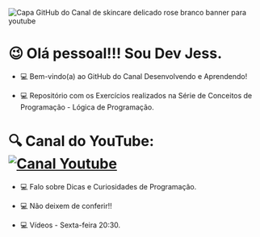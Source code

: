 
![Capa GitHub do Canal de skincare delicado rose branco banner para youtube](https://github.com/user-attachments/assets/9e3d9089-5559-4622-9131-77a819b8c366)


# 😉 Olá pessoal!!! Sou Dev Jess.


- 💻 Bem-vindo(a) ao GitHub do Canal Desenvolvendo e Aprendendo!

- 💻 Repositório com os Exercícios realizados na Série de Conceitos de Programação - Lógica de Programação.

# 🔍 Canal do YouTube: [![Canal Youtube](https://img.shields.io/badge/-Youtube-30A3DC?style=for-the-badge&logo=youtube&color=red)](https://www.youtube.com/@Desenvolvendo_e_Aprendendo)

- 💻 Falo sobre Dicas e Curiosidades de Programação.

- 💻 Não deixem de conferir!!

- 💻 Vídeos - Sexta-feira 20:30.


